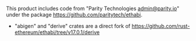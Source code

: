 This product includes code from "Parity Technologies <admin@parity.io>" under the package https://github.com/paritytech/ethabi.

- "abigen" and "derive" crates are a direct fork of https://github.com/rust-ethereum/ethabi/tree/v17.0.1/derive